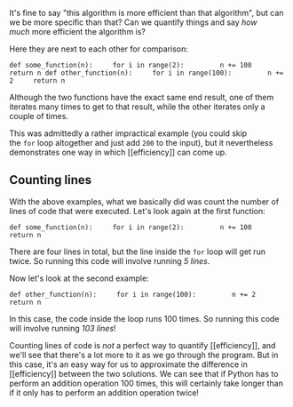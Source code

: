 

It's fine to say "this algorithm is more efficient than that algorithm", but can we be more specific than that? Can we quantify things and say _how much_ more efficient the algorithm is?

Here they are next to each other for comparison:

`def some_function(n):     for i in range(2):         n += 100     return n def other_function(n):     for i in range(100):         n += 2     return n`

Although the two functions have the exact same end result, one of them iterates many times to get to that result, while the other iterates only a couple of times.

This was admittedly a rather impractical example (you could skip the `for` loop altogether and just add `200` to the input), but it nevertheless demonstrates one way in which [[efficiency]] can come up.

## Counting lines

With the above examples, what we basically did was count the number of lines of code that were executed. Let's look again at the first function:

`def some_function(n):     for i in range(2):         n += 100     return n`

There are four lines in total, but the line inside the `for` loop will get run twice. So running this code will involve running _5 lines_.

Now let's look at the second example:

`def other_function(n):     for i in range(100):         n += 2     return n`

In this case, the code inside the loop runs 100 times. So running this code will involve running _103 lines_!

Counting lines of code is _not_ a perfect way to quantify [[efficiency]], and we'll see that there's a lot more to it as we go through the program. But in this case, it's an easy way for us to approximate the difference in [[efficiency]] between the two solutions. We can see that if Python has to perform an addition operation 100 times, this will certainly take longer than if it only has to perform an addition operation twice!